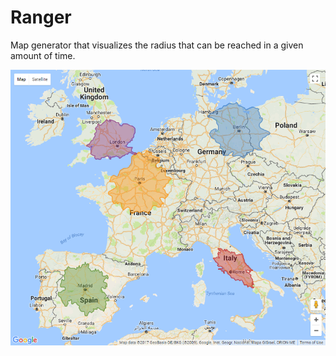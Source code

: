 # Ranger
Map generator that visualizes the radius that can be reached in a given amount of time.

![Three hour ranges for London, Paris, Berlin, Madrid, and Rome](img/titleMap.png)